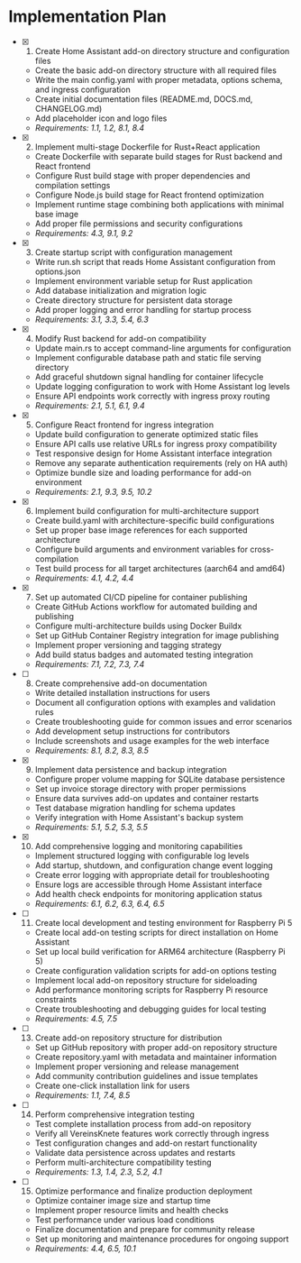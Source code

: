 # Implementation Plan

- [x] 1. Create Home Assistant add-on directory structure and configuration files
  - Create the basic add-on directory structure with all required files
  - Write the main config.yaml with proper metadata, options schema, and ingress configuration
  - Create initial documentation files (README.md, DOCS.md, CHANGELOG.md)
  - Add placeholder icon and logo files
  - _Requirements: 1.1, 1.2, 8.1, 8.4_

- [x] 2. Implement multi-stage Dockerfile for Rust+React application
  - Create Dockerfile with separate build stages for Rust backend and React frontend
  - Configure Rust build stage with proper dependencies and compilation settings
  - Configure Node.js build stage for React frontend optimization
  - Implement runtime stage combining both applications with minimal base image
  - Add proper file permissions and security configurations
  - _Requirements: 4.3, 9.1, 9.2_

- [x] 3. Create startup script with configuration management
  - Write run.sh script that reads Home Assistant configuration from options.json
  - Implement environment variable setup for Rust application
  - Add database initialization and migration logic
  - Create directory structure for persistent data storage
  - Add proper logging and error handling for startup process
  - _Requirements: 3.1, 3.3, 5.4, 6.3_

- [x] 4. Modify Rust backend for add-on compatibility
  - Update main.rs to accept command-line arguments for configuration
  - Implement configurable database path and static file serving directory
  - Add graceful shutdown signal handling for container lifecycle
  - Update logging configuration to work with Home Assistant log levels
  - Ensure API endpoints work correctly with ingress proxy routing
  - _Requirements: 2.1, 5.1, 6.1, 9.4_

- [x] 5. Configure React frontend for ingress integration
  - Update build configuration to generate optimized static files
  - Ensure API calls use relative URLs for ingress proxy compatibility
  - Test responsive design for Home Assistant interface integration
  - Remove any separate authentication requirements (rely on HA auth)
  - Optimize bundle size and loading performance for add-on environment
  - _Requirements: 2.1, 9.3, 9.5, 10.2_

- [x] 6. Implement build configuration for multi-architecture support
  - Create build.yaml with architecture-specific build configurations
  - Set up proper base image references for each supported architecture
  - Configure build arguments and environment variables for cross-compilation
  - Test build process for all target architectures (aarch64 and amd64)
  - _Requirements: 4.1, 4.2, 4.4_

- [x] 7. Set up automated CI/CD pipeline for container publishing
  - Create GitHub Actions workflow for automated building and publishing
  - Configure multi-architecture builds using Docker Buildx
  - Set up GitHub Container Registry integration for image publishing
  - Implement proper versioning and tagging strategy
  - Add build status badges and automated testing integration
  - _Requirements: 7.1, 7.2, 7.3, 7.4_

- [ ] 8. Create comprehensive add-on documentation
  - Write detailed installation instructions for users
  - Document all configuration options with examples and validation rules
  - Create troubleshooting guide for common issues and error scenarios
  - Add development setup instructions for contributors
  - Include screenshots and usage examples for the web interface
  - _Requirements: 8.1, 8.2, 8.3, 8.5_

- [x] 9. Implement data persistence and backup integration
  - Configure proper volume mapping for SQLite database persistence
  - Set up invoice storage directory with proper permissions
  - Ensure data survives add-on updates and container restarts
  - Test database migration handling for schema updates
  - Verify integration with Home Assistant's backup system
  - _Requirements: 5.1, 5.2, 5.3, 5.5_

- [x] 10. Add comprehensive logging and monitoring capabilities
  - Implement structured logging with configurable log levels
  - Add startup, shutdown, and configuration change event logging
  - Create error logging with appropriate detail for troubleshooting
  - Ensure logs are accessible through Home Assistant interface
  - Add health check endpoints for monitoring application status
  - _Requirements: 6.1, 6.2, 6.3, 6.4, 6.5_

- [ ] 11. Create local development and testing environment for Raspberry Pi 5
  - Create local add-on testing scripts for direct installation on Home Assistant
  - Set up local build verification for ARM64 architecture (Raspberry Pi 5)
  - Create configuration validation scripts for add-on options testing
  - Implement local add-on repository structure for sideloading
  - Add performance monitoring scripts for Raspberry Pi resource constraints
  - Create troubleshooting and debugging guides for local testing
  - _Requirements: 4.5, 7.5_

- [ ] 13. Create add-on repository structure for distribution
  - Set up GitHub repository with proper add-on repository structure
  - Create repository.yaml with metadata and maintainer information
  - Implement proper versioning and release management
  - Add community contribution guidelines and issue templates
  - Create one-click installation link for users
  - _Requirements: 1.1, 7.4, 8.5_

- [ ] 14. Perform comprehensive integration testing
  - Test complete installation process from add-on repository
  - Verify all VereinsKnete features work correctly through ingress
  - Test configuration changes and add-on restart functionality
  - Validate data persistence across updates and restarts
  - Perform multi-architecture compatibility testing
  - _Requirements: 1.3, 1.4, 2.3, 5.2, 4.1_

- [ ] 15. Optimize performance and finalize production deployment
  - Optimize container image size and startup time
  - Implement proper resource limits and health checks
  - Test performance under various load conditions
  - Finalize documentation and prepare for community release
  - Set up monitoring and maintenance procedures for ongoing support
  - _Requirements: 4.4, 6.5, 10.1_